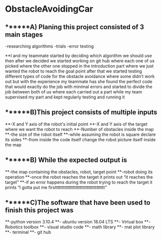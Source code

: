 # ObstacleAvoidingCar
## ******A)	Planing this project consisted of 3 main stages 
-researching algorithms 
-trials 
-error testing

**I and my teammate started by deciding which algorithm we should use then after we decided we started working on git hub where each one of us picked where the other one stopped in the introduction part where we just wanted the robot to reach the goal point after that we started testing different types of code for the obstacle avoidance where some didn’t work out but with the experience my teammate has she found the perfect code that would exactly do the job with minimal errors and started to divide the job between both of us where each carried out a part while my team supervised my part and kept regularly testing and running it
##  ******B)This project consists of multiple inputs  
**-X and Y axis of the robot's initial point
**-X and Y axis of the target where we want the robot to reach
**-Number of obstacles inside the map 
**-the size of the robot itself 
**-while assuming the robot is square declare its sides
**-from inside the code itself change the robot picture itself inside the map
## ******B) While the expected output is 
**-the map containing the obstacles, robot, target point
**-robot doing its operation
**-once the robot reaches the target it prints out “it reaches the target”
**-if an error happens during the robot trying to reach the target it prints “I gotta put me firstttttttttttttttttttttttttttttttttttt”
## ******C)The software that have been used to finish this project was 
**-python version 3.10.4
**- ubuntu version 18.04 LTS
**- Virtual box
**- Robotics toolbox
**- visual studio code
**- math library
**- mat plot library
**- terminal
**- git hub


